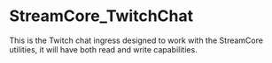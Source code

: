 # StreamCore_TwitchChat
This is the Twitch chat ingress designed to work with the StreamCore utilities, it will have both read and write capabilities.
